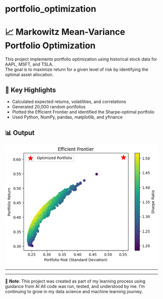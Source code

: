 # portfolio_optimization
# 📈 Markowitz Mean-Variance Portfolio Optimization

This project implements portfolio optimization using historical stock data for AAPL, MSFT, and TSLA.  
The goal is to maximize return for a given level of risk by identifying the optimal asset allocation.

## 🔑 Key Highlights
- Calculated expected returns, volatilities, and correlations
- Generated 20,000 random portfolios
- Plotted the Efficient Frontier and identified the Sharpe-optimal portfolio
- Used Python, NumPy, pandas, matplotlib, and yfinance

## 📊 Output
![Efficient Frontier](efficient_frontier.png)

---
---

📝 **Note**: This project was created as part of my learning process using guidance from AI
All code was run, tested, and understood by me. I’m continuing to grow in my data science and machine learning journey.

